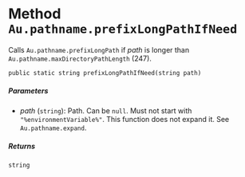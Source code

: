 # Method `Au.pathname.prefixLongPathIfNeed`

Calls `Au.pathname.prefixLongPath` if *path* is longer than `Au.pathname.maxDirectoryPathLength` (247).

```
public static string prefixLongPathIfNeed(string path)
```

##### Parameters

- *path*  (`string`):
    Path. Can be `null`. Must not start with `"%environmentVariable%"`. This function does not expand it. See `Au.pathname.expand`.

##### Returns

`string`